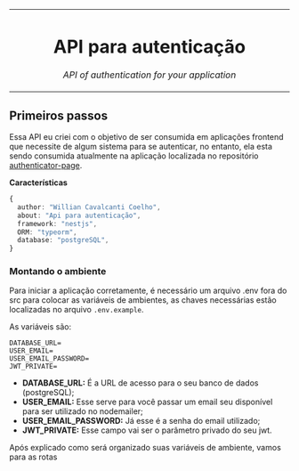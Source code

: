 <table><tr>
<td align="center" width="99999">

  # API para autenticação

  *API of authentication for your application*
</td>
</tr></table>

## Primeiros passos

Essa API eu criei com o objetivo de ser consumida em aplicações frontend que necessite de algum sistema para se autenticar, no entanto, ela esta sendo consumida atualmente na aplicação localizada no repositório [authenticator-page](https://github.com/Williancc1557/authenticator-page).

**Características**

```ts
{
  author: "Willian Cavalcanti Coelho",
  about: "Api para autenticação",
  framework: "nestjs",
  ORM: "typeorm",
  database: "postgreSQL",
}
```

### Montando o ambiente

Para iniciar a aplicação corretamente, é necessário um arquivo .env fora do src para colocar as variáveis de ambientes,  as chaves necessárias estão localizadas no arquivo `.env.example`.

As variáveis são:

```
DATABASE_URL=
USER_EMAIL=
USER_EMAIL_PASSWORD=
JWT_PRIVATE=
```

- **DATABASE_URL:** É a URL de acesso para o seu banco de dados (postgreSQL);
- **USER_EMAIL:** Esse serve para você passar um email seu disponível para ser utilizado no nodemailer;
- **USER_EMAIL_PASSWORD:** Já esse é a senha do email utilizado;
- **JWT_PRIVATE:** Esse campo vai ser o parâmetro privado do seu jwt.

Após explicado como será organizado suas variáveis de ambiente, vamos para as rotas